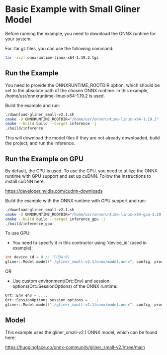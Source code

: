# Basic Example with Small Gliner Model

Before running the example, you need to download the ONNX runtime for your system.

For .tar.gz files, you can use the following command:

```bash
tar -xvzf onnxruntime-linux-x64-1.19.2.tgz 
```

## Run the Example

You need to provide the ONNXRUNTIME_ROOTDIR option, which should be set to the absolute path of the chosen ONNX runtime.
In this example, /home/usr/onnxruntime-linux-x64-1.19.2 is used.

Build the example and run:

```bash
./download-gliner_small-v2.1.sh
cmake -D ONNXRUNTIME_ROOTDIR="/home/usr/onnxruntime-linux-x64-1.19.2" -D GPU_CHECK=ON -S . -B build
cmake --build build --target inference -j
./build/inference
```

This will download the model files if they are not already downloaded, build the project, and run the inference.

## Run the Example on GPU

By default, the CPU is used. To use the GPU, you need to utilize the ONNX runtime with GPU support and set up cuDNN.
Follow the instructions to install cuDNN here:

https://developer.nvidia.com/cudnn-downloads

Build the example with the ONNX runtime with GPU support and run:

```bash
./download-gliner_small-v2.1.sh
cmake -D ONNXRUNTIME_ROOTDIR="/home/usr/onnxruntime-linux-x64-gpu-1.19.2" -S . -B build
cmake --build build --target inference_gpu -j
./build/inference_gpu
```

To use GPU:

- You need to specify it in this contructor using 'device_id' (used in example):

```c++
int device_id = 0 // (CUDA:0)
gliner::Model model("./gliner_small-v2.1/onnx/model.onnx", config, processor, decoder, 0); // device_id = 0 (CUDA:0)
```

OR

- Use custom environment(Ort::Env) and session options(Ort::SessionOptions) of the ONNX runtime: 

```c++
Ort::Env env = ...;
Ort::SessionOptions session_options = ...;
gliner::Model model("./gliner_small-v2.1/onnx/model.onnx", config, processor, decoder, env, session_options);
```

## Model

This example uses the gliner_small-v2.1 ONNX model, which can be found here:

https://huggingface.co/onnx-community/gliner_small-v2.1/tree/main